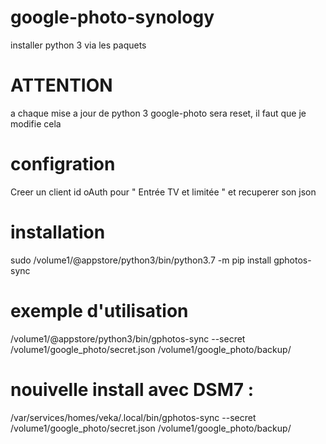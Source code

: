 # google-photo-synology
installer python 3 via les paquets

# ATTENTION
a chaque mise a jour de python 3 google-photo sera reset, il faut que je modifie cela

# configration
Creer un client id oAuth pour " Entrée TV et limitée "	et recuperer son json

# installation
sudo /volume1/@appstore/python3/bin/python3.7 -m pip install gphotos-sync

# exemple d'utilisation
/volume1/@appstore/python3/bin/gphotos-sync --secret /volume1/google_photo/secret.json /volume1/google_photo/backup/

# nouivelle install avec DSM7 :
/var/services/homes/veka/.local/bin/gphotos-sync  --secret /volume1/google_photo/secret.json /volume1/google_photo/backup/
